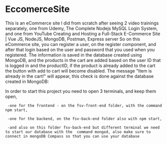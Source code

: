 # EccomerceSite
This is an eCommerce site I did from scratch after seeing 2 video trainings separately, one from Udemy, The Complete Nodejs MySQL Login System, and one from YouTube Creating and Hosting a Full-Stack E-Commerce Site | Vue JS, NodeJS, MongoDB, Postman, Express server
So on this eCommerce site,  you can register a user, on the register component, and after that login based on the user and password that you used when you registered. The information is saved in the database created using MongoDB,  and the products in the cart are added based on the user ID that is logged in  and the productID, if the product is already added to the cart the button with add to cart will become disabled. The message "Item is already in the cart!" will appear, this check is done against the database created in MongoDB:

 In order to start this project you need to open 3 terminals, and keep them open, 
 
     -one for the frontend - on the fsv-front-end folder, with the command npm start, 
     
     -one for the backend, on the fsv-back-end folder also with npm start,
     
     -and also on this folder fsv-back-end but different terminal we need to start our database with the  command mongod, also make sure to connect in mongoDB Compass so that you can use your database 
